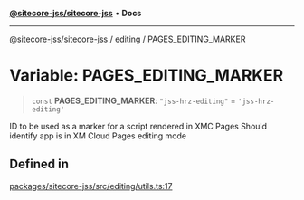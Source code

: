 [**@sitecore-jss/sitecore-jss**](../../README.md) • **Docs**

***

[@sitecore-jss/sitecore-jss](../../README.md) / [editing](../README.md) / PAGES\_EDITING\_MARKER

# Variable: PAGES\_EDITING\_MARKER

> `const` **PAGES\_EDITING\_MARKER**: `"jss-hrz-editing"` = `'jss-hrz-editing'`

ID to be used as a marker for a script rendered in XMC Pages
Should identify app is in XM Cloud Pages editing mode

## Defined in

[packages/sitecore-jss/src/editing/utils.ts:17](https://github.com/Sitecore/jss/blob/19bb6642e4427b5db18d1ab2d795fea2aea54ea3/packages/sitecore-jss/src/editing/utils.ts#L17)
